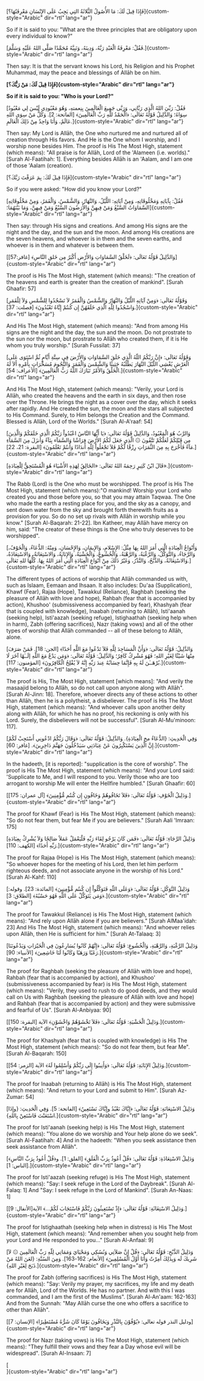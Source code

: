

[فَإِذَا قِيلَ لَكَ: مَا الأُصُولُ الثَّلاثَةُ التِي يَجِبُ عَلَى
الإِنْسَانِ مَعْرِفَتُهَا؟]{custom-style="Arabic" dir="rtl" lang="ar"}

So if it is said to you: \"What are the three principles that are
obligatory upon every individual to know?\"

[فَقُلْ: مَعْرِفَةُ الْعَبْدِ رَبَّهُ، وَدِينَهُ، وَنَبِيَّهُ مُحَمَّدًا
صَلَّى اللهُ عَلَيْهِ وَسَلَّمَ.]{custom-style="Arabic" dir="rtl" lang="ar"}

Then say: It is that the servant knows his Lord, his Religion and his
Prophet Muhammad, may the peace and blessings of Allāh be on him.



**[فَإِذَا قِيلَ لَكَ: مَنْ رَبُّكَ؟]{custom-style="Arabic" dir="rtl" lang="ar"}**

**So if it is said to you: \"Who is your Lord?\"**

[فَقُلْ: رَبِّيَ اللهُ الَّذِي رَبَّانِي، وَرَبَّى جَمِيعَ الْعَالَمِينَ
بِنِعمتهِ، وَهُوَ مَعْبُودِي لَيْسَ لِي مَعْبُودٌ سِوَاهُ؛ وَالدَّلِيلُ
قَوْلُهُ تَعَالَى: ﴿الْحَمْدُ للَّهِ رَبِّ الْعَالَمِينَ﴾ \[الفاتحة:
2\]. وَكُلُّ مَنْ سِوَى اللهِ عَالَمٌ، وَأَنَا وَاحِدٌ مِنْ ذَلِكَ
الْعَالَمِ.]{custom-style="Arabic" dir="rtl" lang="ar"}

Then say: My Lord is Allāh, the One who nurtured me and nurtured all of
creation through His favors. And He is the One whom I worship, and I
worship none besides Him. The proof is His The Most High, statement
(which means): \"All praise is for Allāh, Lord of the 'Alameen (i.e.
worlds)." \[Surah Al-Faatihah: 1\]. Everything besides Allāh is an
\'Aalam, and I am one of those \'Aalam (creation).

[فَإِذَا قِيلَ لَكَ: بِمَ عَرَفْتَ رَبَّكَ؟]{custom-style="Arabic" dir="rtl" lang="ar"}

So if you were asked: \"How did you know your Lord?\"

[فَقُلْ: بِآيَاتِهِ وَمَخْلُوقَاتِهِ، وَمِنْ آيَاتِهِ: اللَّيْلُ،
وَالنَّهَارُ، وَالشَّمْسُ، وَالْقَمَرُ، وَمِنْ مَخْلُوقَاتِهِ
السَّمَاوَاتُ السَّبْعُ وَمَنْ فِيهِنَّ وَالأَرَضُونَ السَّبْعُ وَمَنْ
فِيهِنَّ، وَمَا بَيْنَهُمَا؛]{custom-style="Arabic" dir="rtl" lang="ar"}

Then say: through His signs and creations. And among His signs are the
night and the day, and the sun and the moon. And among His creations are
the seven heavens, and whoever is in them and the seven earths, and
whoever is in them and whatever is between them.

[وَالدَّلِيلُ قَوْلُهُ تَعَالَى: ﴿لَخَلْقُ السَّمَاوَاتِ وَالأَرْضِ
أَكْبَرُ مِن خَلقِ النَّاسِ﴾ \[غافر:57\]]{custom-style="Arabic" dir="rtl" lang="ar"}

The proof is His The Most High, statement (which means): \"The creation
of the heavens and earth is greater than the creation of mankind\".
\[Surah Ghaafir: 57\]

[وَقَوْلُهُ تَعَالَى: ﴿وَمِنْ آيَاتِهِ اللَّيْلُ وَالنَّهَارُ
وَالشَّمْسُ وَالْقَمَرُ لاَ تَسْجُدُوا لِلشَّمْسِ وَلاَ لِلْقَمَرِ
وَاسْجُدُوا لِلَّهِ الَّذِي خَلَقَهُنَّ إِن كُنتُمْ إِيَّاهُ
تَعْبُدُونَ﴾ \[فصلت: 37\].]{custom-style="Arabic" dir="rtl" lang="ar"}

And His The Most High, statement (which means): \"And from among His
signs are the night and the day, the sun and the moon. Do not prostrate
to the sun nor the moon, but prostrate to Allāh who created them, if it
is He whom you truly worship.\" \[Surah Fussilat: 37\]

[وَقَوْلُهُ تَعَالَى: ﴿إِنَّ رَبَّكُمُ اللّهُ الَّذِي خَلَقَ
السَّمَاوَاتِ وَالأَرْضَ فِي سِتَّةِ أَيَّامٍ ثُمَّ اسْتَوَى عَلَى
الْعَرْشِ يُغْشِي اللَّيْلَ النَّهَارَ يَطْلُبُهُ حَثِيثًا وَالشَّمْسَ
وَالْقَمَرَ وَالنُّجُومَ مُسَخَّرَاتٍ بِأَمْرِهِ أَلاَ لَهُ الْخَلْقُ
وَالأَمْرُ تَبَارَكَ اللّهُ رَبُّ الْعَالَمِينَ﴾ \[الأعراف:
54\].]{custom-style="Arabic" dir="rtl" lang="ar"}

And His The Most High, statement (which means): \"Verily, your Lord is
Allāh, who created the heavens and the earth in six days, and then rose
over the Throne. He brings the night as a cover over the day, which it
seeks after rapidly. And He created the sun, the moon and the stars all
subjected to His Command. Surely, to Him belongs the Creation and the
Command. Blessed is Allāh, Lord of the Worlds." \[Surah Al-A'raaf: 54\]

[وَالرَّبُ هُوَ الْمَعْبُودُ، وَالدَّلِيلُ قَوْلُهُ تَعَالَى: ﴿يَا
أَيُّهَا النَّاسُ اعْبُدُواْ رَبَّكُمُ الَّذِي خَلَقَكُمْ وَالَّذِينَ
مِن قَبْلِكُمْ لَعَلَّكُمْ تَتَّقُونَ ۞ الَّذِي جَعَلَ لَكُمُ الأَرْضَ
فِرَاشًا وَالسَّمَآء بِنَآءً وَأَنزَلَ مِنَ السَّمَآءِ مَآءً فَأَخْرَجَ
بِهِ مِنَ الثَّمَرَاتِ رِزْقًا لَّكُمْ فَلاَ تَجْعَلُواْ لِلّهِ
أَندَادًا وَأَنتُمْ تَعْلَمُونَ﴾ \[البقرة: 21، 22\].]{custom-style="Arabic" dir="rtl" lang="ar"}

[قَالَ ابْنُ كَثِيرٍ رَحِمَهُ اللهُ تَعَالَى: «الخَالِقُ لِهَذِهِ
الأَشْيَاءَ هُوَ الْمُسْتَحِقُّ لِلْعِبَادَةِ».]{custom-style="Arabic" dir="rtl" lang="ar"}

The Rabb (Lord) is the One who must be worshipped. The proof is His The
Most High, statement (which means):\"O mankind! Worship your Lord who
created you and those before you, so that you may attain Taqwaa. The One
who made the earth a resting place for you, and the sky as a canopy, and
sent down water from the sky and brought forth therewith fruits as a
provision for you. So do no set up rivals with Allāh in worship while
you know.\" \[Surah Al-Baqarah: 21-22\]. Ibn Katheer, may Allāh have
mercy on him, said: "The creator of these things is the One who truly
deserves to be worshipped\".

[وَأَنْوَاعُ الْعِبَادَةِ الَّتِي أَمَرَ اللهُ بِهَا مِثْلُ: الإِسْلامِ،
وَالإِيمَانِ، وَالإِحْسَانِ، وَمِنْهُ: الدُّعَاءُ، وَالْخَوْفُ،
وَالرَّجَاءُ، وَالتَّوَكُّلُ، وَالرَّغْبَةُ، وَالرَّهْبَةُ،
وَالْخُشُوعُ، وَالْخَشْيَةُ، وَالإِنَابَةُ، وَالاسْتِعَانَةُ،
وَالاسْتِعَاذَةُ، وَالاسْتِغَاثَةُ، وَالذَّبْحُ، وَالنَّذْرُ، وَغَيْرُ
ذَلَكَ مِنْ أَنْوَاعِ الْعِبَادَةِ الَّتِي أَمَرَ اللهُ بِهَا. كُلُّهَا
للهِ تَعَالَى.]{custom-style="Arabic" dir="rtl" lang="ar"}

The different types of actions of worship that Allāh commanded us with,
such as Islaam, Eemaan and Ihsaan. It also includes: Du'aa
(Supplication), Khawf (Fear), Rajaa (Hope), Tawakkul (Reliance), Raghbah
(seeking the pleasure of Allāh with love and hope), Rahbah (fear that
is accompanied by action), Khushoo' (submissiveness accompanied by
fear), Khashyah (fear that is coupled with knowledge), Inaabah
(returning to Allāh), Isti'aanah (seeking help), Isti'aazah (seeking
refuge), Istighaathah (seeking help when in harm), Zabh (offering
sacrifices), Nazr (taking vows) and all of the other types of worship
that Allāh commanded -- all of these belong to Allāh, alone.

[وَالدَّلِيلُ: قَوْلُهُ تَعَالَى: ﴿وَأَنَّ الْمَسَاجِدَ لِلَّهِ فَلاَ
تَدْعُوا مَعَ اللَّهِ أَحَدًا﴾ \[الجن: 18\]. فَمَنْ صَرَفَ مِنْهَا
شَيْئًا لِغَيْرِ اللهِ؛ فَهُوَ مُشْرِكٌ كَافِرٌ؛ وَالدَّلِيلُ: قَوْلُهُ
تَعَالَى: ﴿وَمَن يَدْعُ مَعَ اللَّهِ إلَــٰهًا آخَرَ لَا بُرْهَــٰنَ
لَهُ بِهِ فَإِنَّمَا حِسَابُهُ عِندَ رَبِّهِ إِنَّهُ لاَ يُفْلِحُ
الْكَافِرُونَ﴾ \[المؤمنون: 117\].]{custom-style="Arabic" dir="rtl" lang="ar"}

The proof is His, The Most High, statement \[which means\]: \"And verily
the masaajid belong to Allāh, so do not call upon anyone along with
Allāh". \[Surah Al-Jinn: 18\]. Therefore, whoever directs any of these
actions to other than Allāh, then he is a polytheist, a disbeliever.
The proof is His The Most High, statement (which means): \"And whoever
calls upon another deity along with Allāh, for which he has no proof,
his reckoning is only with his Lord. Surely, the disbelievers will not
be successful". \[Surah Al-Mu'minoon: 117\].

[وَفِي الْحَدِيثِ: {الدُّعَاءُ مخ الْعِبَادَةِ}. وَالدَّلِيلُ: قَوْلُهُ
تَعَالَى: ﴿وَقَالَ رَبُّكُمُ ادْعُونِي أَسْتَجِبْ لَكُمْ إِنَّ الَّذِينَ
يَسْتَكْبِرُونَ عَنْ عِبَادَتِي سَيَدْخُلُونَ جَهَنَّمَ دَاخِرِينَ﴾.
\[غافر: 60\].]{custom-style="Arabic" dir="rtl" lang="ar"}

In the hadeeth, \[it is reported\]: \"supplication is the core of
worship\". The proof is His The Most High, statement (which means):
\"And your Lord said: 'Supplicate to Me, and I will respond to you.
Verily those who are too arrogant to worship Me will enter the Hellfire
humbled.\" \[Surah Ghaafir: 60\]

[وَدَلِيلُ الْخَوْفِ: قَوْلُهُ تَعَالَى: ﴿فَلاَ تَخَافُوهُمْ وَخَافُونِ
إِن كُنتُم مُّؤْمِنِينَ﴾ \[آل عمران: 175\].]{custom-style="Arabic" dir="rtl" lang="ar"}

The proof for Khawf (Fear) is His The Most High, statement (which
means): \"So do not fear them, but fear Me if you are believers."
\[Surah Aali 'Imraan: 175\]

[وَدَلِيلُ الرَّجَاءِ: قَوْلُهُ تَعَالَى: ﴿فَمَن كَانَ يَرْجُو لِقَاءَ
رَبِّهِ فَلْيَعْمَلْ عَمَلاً صَالِحًا وَلاَ يُشْرِكْ بِعِبَادَةِ
رَبِّهِ أَحَدًا﴾ \[الكهف: 110\].]{custom-style="Arabic" dir="rtl" lang="ar"}

The proof for Rajaa (Hope) is His The Most High, statement (which
means): \"So whoever hopes for the meeting of his Lord, then let him
perform righteous deeds, and not associate anyone in the worship of his
Lord." \[Surah Al-Kahf: 110\]

[وَدَلِيلُ التَّوَكُلِ: قَوْلُهُ تَعَالَى: ﴿وَعَلَى اللّهِ
فَتَوَكَّلُواْ إِن كُنتُم مُّؤْمِنِينَ﴾ \[المائدة: 23\]. وقوله: ﴿وَمَن
يَتَوَكَّلْ عَلَى اللَّهِ فَهُوَ حَسْبُهُ﴾ \[الطلاق: 3\].]{custom-style="Arabic" dir="rtl" lang="ar"}

The proof for Tawakkul (Reliance) is His The Most High, statement (which
means): \"And rely upon Allāh alone if you are believers." \[Surah
AlMaa'idah: 23\] And His The Most High, statement (which means): \"And
whoever relies upon Allāh, then He is sufficient for him." \[Surah
At-Talaaq: 3\]

[وَدَلِيلُ الرَّغْبَةِ، وَالرَّهْبَةِ، وَالْخُشُوعِ: قَوْلُهُ
تَعَالَى: ﴿إِنَّهُمْ كَانُوا يُسَارِعُونَ فِي الْخَيْرَاتِ
وَيَدْعُونَنَا رَغَبًا وَرَهَبًا وَكَانُوا لَنَا خَاشِعِينَ﴾ \[الأنبياء:
90\].]{custom-style="Arabic" dir="rtl" lang="ar"}

The proof for Raghbah (seeking the pleasure of Allāh with love and
hope), Rahbah (fear that is accompanied by action), and Khushoo'
(submissiveness accompanied by fear) is His The Most High, statement
(which means): \"Verily, they used to rush to do good deeds, and they
would call on Us with Raghbah (seeking the pleasure of Allāh with love
and hope) and Rahbah (fear that is accompanied by action) and they were
submissive and fearful of Us\". \[Surah Al-Anbiyaa: 90\]

[وَدَلِيلُ الْخَشْيَةِ: قَوْلُهُ تَعَالَى: ﴿فَلاَ تَخْشَوْهُمْ
وَاخْشَوْنِ﴾ الآية \[البقرة: 150\].]{custom-style="Arabic" dir="rtl" lang="ar"}

The proof for Khashyah (fear that is coupled with knowledge) is His The
Most High, statement (which means): \"So do not fear them, but fear
Me\". \[Surah Al-Baqarah: 150\]

[وَدَلِيلُ الإِنَابَةِ: قَوْلُهُ تَعَالَى: ﴿وَأَنِيبُوا إِلَى رَبِّكُمْ
وَأَسْلِمُوا لَهُ﴾ الآية \[الزمر: 54\].]{custom-style="Arabic" dir="rtl" lang="ar"}

The proof for Inaabah (returning to Allāh) is His The Most High,
statement (which means): \"And return to your Lord and submit to Him\".
\[Surah Az-Zumar: 54\]

[وَدَلِيلُ الاسْتِعَانَةِ: قَوْلُهُ تَعَالَى: ﴿إِيَّاكَ نَعْبُدُ
وإِيَّاكَ نَسْتَعِينُ﴾ \[الفاتحة: 5\]. وَفِي الْحَدِيثِ: {وإِذَا
اسْتَعَنْتَ فَاسْتَعِنْ بِاللهِ}.]{custom-style="Arabic" dir="rtl" lang="ar"}

The proof for Isti'aanah (seeking help) is His The Most High, statement
(which means): \"You alone do we worship and Your help alone do we
seek\". \[Surah Al-Faatihah: 4\] And in the hadeeth: \"When you seek
assistance then seek assistance from Allāh\".

[وَدَلِيلُ الاسْتِعَاذَةِ: قَوْلُهُ تَعَالَى: ﴿قُلْ أَعُوذُ بِرَبِّ
الْفَلَقِ﴾ \[الفلق: 1\]. و﴿قُلْ أَعُوذُ بِرَبِّ النَّاسِ﴾ \[الناس:
1\].]{custom-style="Arabic" dir="rtl" lang="ar"}

The proof for Isti'aazah (seeking refuge) is His The Most High,
statement (which means): \"Say: I seek refuge in the Lord of the
Daybreak\". \[Surah Al-Falaq: 1\] And \"Say: I seek refuge in the Lord
of Mankind\". \[Surah An-Naas: 1\]

[وَدَلِيلُ الاسْتِغَاثَةِ: قَوْلُهُ تَعَالَى: ﴿إِذْ تَسْتَغِيثُونَ
رَبَّكُمْ فَاسْتَجَابَ لَكُمْ\...﴾ الآية\[الأنفال: 9\].]{custom-style="Arabic" dir="rtl" lang="ar"}

The proof for Istighaathah (seeking help when in distress) is His The
Most High, statement (which means): \"And remember when you sought help
from your Lord and He responded to you...\" \[Surah Al-Anfaal: 9\]

[وَدَلِيلُ الذَّبْحِ: قَوْلُهُ تَعَالَى: ﴿قُلْ إِنَّ صَلاَتِي وَنُسُكِي
وَمَحْيَايَ وَمَمَاتِي لِلّهِ رَبِّ الْعَالَمِينَ ۞ لاَ شَرِيكَ لَه
وَبِذَلِكَ أُمِرْتُ وَأَنَا أَوَّلُ الْمُسْلِمِينَ﴾ \[الأنعام:
162-163\]. وَمِنَ السُنَّةِ: {لعَنَ اللهُ مَنْ ذَبَحَ لِغَيْرِ
اللهِ}.]{custom-style="Arabic" dir="rtl" lang="ar"}

The proof for Zabh (offering sacrifices) is His The Most High, statement
(which means): \"Say: Verily my prayer, my sacrifices, my life and my
death are for Allāh, Lord of the Worlds. He has no partner. And with
this I was commanded, and I am the first of the Muslims\". \[Surah
Al-An'aam: 162-163\] And from the Sunnah: \"May Allāh curse the one who
offers a sacrifice to other than Allāh\".

[ودليل النذر قوله تعالى: ﴿يُوْفُوْنَ بِالنَّذْرِ وَيَخَافُونَ يَوْمًا
كَانَ شَرُّهُ مُسْتَطِيرًا﴾ \[الإنسان: 7\]]{custom-style="Arabic" dir="rtl" lang="ar"}

The proof for Nazr (taking vows) is His The Most High, statement (which
means): \"They fulfill their vows and they fear a Day whose evil will be
widespread\". \[Surah Al-Insaan: 7\]

[\
]{custom-style="Arabic" dir="rtl" lang="ar"}